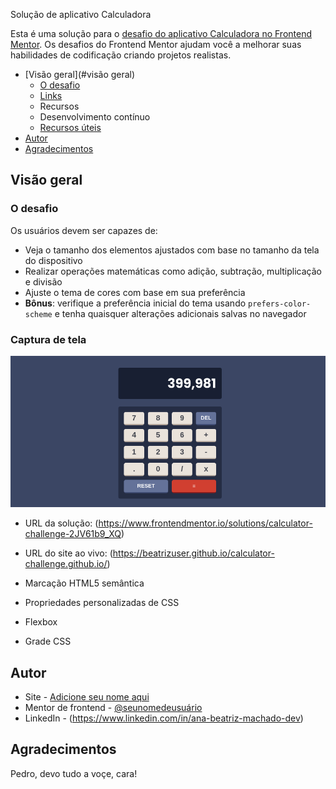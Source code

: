 Solução de aplicativo Calculadora

Esta é uma solução para o [desafio do aplicativo Calculadora no Frontend Mentor](https://www.frontendmentor.io/challenges/calculator-app-9lteq5N29). Os desafios do Frontend Mentor ajudam você a melhorar suas habilidades de codificação criando projetos realistas.

- [Visão geral](#visão geral)
  - [O desafio](#the-challenge)
  - [Links](#links)
  - Recursos
  - Desenvolvimento contínuo
  - [Recursos úteis](#useful-resources)
- [Autor](#autor)
- [Agradecimentos](#agradecimentos)


## Visão geral

### O desafio

Os usuários devem ser capazes de:

- Veja o tamanho dos elementos ajustados com base no tamanho da tela do dispositivo
- Realizar operações matemáticas como adição, subtração, multiplicação e divisão
- Ajuste o tema de cores com base em sua preferência
- **Bônus**: verifique a preferência inicial do tema usando `prefers-color-scheme` e tenha quaisquer alterações adicionais salvas no navegador

### Captura de tela

![](./screenshot.png)

- URL da solução: (https://www.frontendmentor.io/solutions/calculator-challenge-2JV61b9_XQ)
- URL do site ao vivo: (https://beatrizuser.github.io/calculator-challenge.github.io/)


- Marcação HTML5 semântica
- Propriedades personalizadas de CSS
- Flexbox
- Grade CSS


## Autor

- Site - [Adicione seu nome aqui](https://www.your-site.com)
- Mentor de frontend - [@seunomedeusuário](https://www.frontendmentor.io/profile/BeatrizUser)
- LinkedIn - (https://www.linkedin.com/in/ana-beatriz-machado-dev)


## Agradecimentos

Pedro, devo tudo a voçe, cara!
